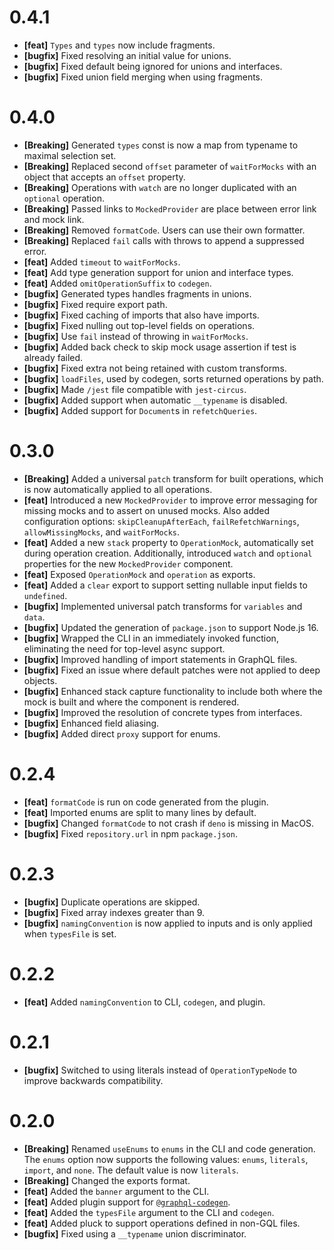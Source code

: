 # 0.4.1

- **[feat]** `Types` and `types` now include fragments.
- **[bugfix]** Fixed resolving an initial value for unions.
- **[bugfix]** Fixed default being ignored for unions and interfaces.
- **[bugfix]** Fixed union field merging when using fragments.

# 0.4.0

- **[Breaking]** Generated `types` const is now a map from typename to maximal
  selection set.
- **[Breaking]** Replaced second `offset` parameter of `waitForMocks` with an
  object that accepts an `offset` property.
- **[Breaking]** Operations with `watch` are no longer duplicated with an
  `optional` operation.
- **[Breaking]** Passed links to `MockedProvider` are place between error link
  and mock link.
- **[Breaking]** Removed `formatCode`. Users can use their own formatter.
- **[Breaking]** Replaced `fail` calls with throws to append a suppressed error.
- **[feat]** Added `timeout` to `waitForMocks`.
- **[feat]** Add type generation support for union and interface types.
- **[feat]** Added `omitOperationSuffix` to `codegen`.
- **[bugfix]** Generated types handles fragments in unions.
- **[bugfix]** Fixed require export path.
- **[bugfix]** Fixed caching of imports that also have imports.
- **[bugfix]** Fixed nulling out top-level fields on operations.
- **[bugfix]** Use `fail` instead of throwing in `waitForMocks`.
- **[bugfix]** Added back check to skip mock usage assertion if test is already
  failed.
- **[bugfix]** Fixed extra not being retained with custom transforms.
- **[bugfix]** `loadFiles`, used by codegen, sorts returned operations by path.
- **[bugfix]** Made `/jest` file compatible with `jest-circus`.
- **[bugfix]** Added support when automatic `__typename` is disabled.
- **[bugfix]** Added support for `Document`s in `refetchQueries`.

# 0.3.0

- **[Breaking]** Added a universal `patch` transform for built operations, which
  is now automatically applied to all operations.
- **[feat]** Introduced a new `MockedProvider` to improve error messaging for
  missing mocks and to assert on unused mocks. Also added configuration options:
  `skipCleanupAfterEach`, `failRefetchWarnings`, `allowMissingMocks`, and
  `waitForMocks`.
- **[feat]** Added a new `stack` property to `OperationMock`, automatically set
  during operation creation. Additionally, introduced `watch` and `optional`
  properties for the new `MockedProvider` component.
- **[feat]** Exposed `OperationMock` and `operation` as exports.
- **[feat]** Added a `clear` export to support setting nullable input fields to
  `undefined`.
- **[bugfix]** Implemented universal patch transforms for `variables` and
  `data`.
- **[bugfix]** Updated the generation of `package.json` to support Node.js 16.
- **[bugfix]** Wrapped the CLI in an immediately invoked function, eliminating
  the need for top-level async support.
- **[bugfix]** Improved handling of import statements in GraphQL files.
- **[bugfix]** Fixed an issue where default patches were not applied to deep
  objects.
- **[bugfix]** Enhanced stack capture functionality to include both where the
  mock is built and where the component is rendered.
- **[bugfix]** Improved the resolution of concrete types from interfaces.
- **[bugfix]** Enhanced field aliasing.
- **[bugfix]** Added direct `proxy` support for enums.

# 0.2.4

- **[feat]** `formatCode` is run on code generated from the plugin.
- **[feat]** Imported enums are split to many lines by default.
- **[bugfix]** Changed `formatCode` to not crash if `deno` is missing in MacOS.
- **[bugfix]** Fixed `repository.url` in npm `package.json`.

# 0.2.3

- **[bugfix]** Duplicate operations are skipped.
- **[bugfix]** Fixed array indexes greater than 9.
- **[bugfix]** `namingConvention` is now applied to inputs and is only applied
  when `typesFile` is set.

# 0.2.2

- **[feat]** Added `namingConvention` to CLI, `codegen`, and plugin.

# 0.2.1

- **[bugfix]** Switched to using literals instead of `OperationTypeNode` to
  improve backwards compatibility.

# 0.2.0

- **[Breaking]** Renamed `useEnums` to `enums` in the CLI and code generation.
  The `enums` option now supports the following values: `enums`, `literals`,
  `import`, and `none`. The default value is now `literals`.
- **[Breaking]** Changed the exports format.
- **[feat]** Added the `banner` argument to the CLI.
- **[feat]** Added plugin support for
  [`@graphql-codegen`](https://the-guild.dev/graphql/codegen/docs/getting-started).
- **[feat]** Added the `typesFile` argument to the CLI and `codegen`.
- **[feat]** Added pluck to support operations defined in non-GQL files.
- **[bugfix]** Fixed using a `__typename` union discriminator.
